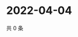 # 2022-04-04

共 0 条

<!-- BEGIN WEIBO -->
<!-- 最后更新时间 Mon Apr 04 2022 09:13:03 GMT+0800 (China Standard Time) -->

<!-- END WEIBO -->
